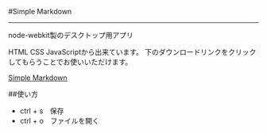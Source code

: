 #Simple Markdown

---
node-webkit製のデスクトップ用アプリ

HTML CSS JavaScriptから出来ています。
下のダウンロードリンクをクリックしてもらうことでお使いいただけます。

[Simple Markdown](http://github.com/steelydylan/Simple-Markdown/archive/master.zip)

##使い方

- ctrl + s　保存
- ctrl + o　ファイルを開く